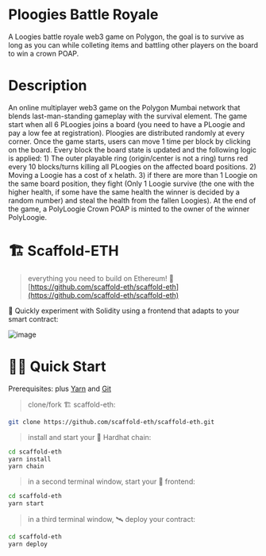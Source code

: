 # Ploogies Battle Royale

A Loogies battle royale web3 game on Polygon, the goal is to survive as long as you can while colleting items and battling other players on the board to win a crown POAP.

# Description

An online multiplayer web3 game on the Polygon Mumbai network that blends last-man-standing gameplay with the survival element. The game start when all 6 PLoogies joins a board (you need to have a PLoogie and pay a low fee at registration). Ploogies are distributed randomly at every corner. Once the game starts, users can move 1 time per block by clicking on the board. Every block the board state is updated and the following logic is applied: 1) The outer playable ring  (origin/center is not a ring) turns red  every 10 blocks/turns killing all PLoogies on the affected board positions. 2) Moving a Loogie has a cost of x helath. 3) if there are more than 1 Loogie on the same board position,  they fight (Only 1 Loogie survive (the one with the higher health, if some have the same health the winner is decided by a random number) and steal the health from the fallen Loogies). At the end of the game, a PolyLoogie Crown POAP is minted to the owner of the winner PolyLoogie.

# 🏗 Scaffold-ETH

> everything you need to build on Ethereum! 🚀 [https://github.com/scaffold-eth/scaffold-eth](https://github.com/scaffold-eth/scaffold-eth) 

🧪 Quickly experiment with Solidity using a frontend that adapts to your smart contract:

![image](https://user-images.githubusercontent.com/2653167/124158108-c14ca380-da56-11eb-967e-69cde37ca8eb.png)


# 🏄‍♂️ Quick Start

Prerequisites: plus [Yarn](https://classic.yarnpkg.com/en/docs/install/) and [Git](https://git-scm.com/downloads)

> clone/fork 🏗 scaffold-eth:

```bash
git clone https://github.com/scaffold-eth/scaffold-eth.git
```

> install and start your 👷‍ Hardhat chain:

```bash
cd scaffold-eth
yarn install
yarn chain
```

> in a second terminal window, start your 📱 frontend:

```bash
cd scaffold-eth
yarn start
```

> in a third terminal window, 🛰 deploy your contract:

```bash
cd scaffold-eth
yarn deploy
```

